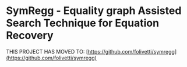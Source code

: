 # SymRegg - Equality graph Assisted Search Technique for Equation Recovery

THIS PROJECT HAS MOVED TO: [https://github.com/folivetti/symregg](https://github.com/folivetti/symregg)
